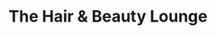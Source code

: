 ---
title: "The Hair & Beauty Lounge"
url: /chester/the-hair-and-beauty-lounge/
shop: hairdresser
---